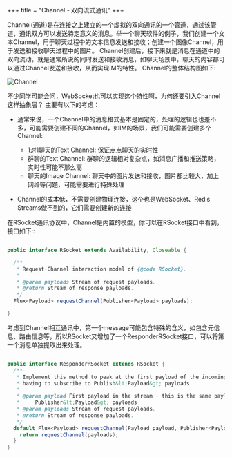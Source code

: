 +++
title = "Channel - 双向流式通讯"
+++

Channel(通道)是在连接之上建立的一个虚拟的双向通讯的一个管道，通过该管道，通讯双方可以发送特定意义的消息。举一个聊天软件的例子，我们创建一个文本Channel，用于聊天过程中的文本信息发送和接收；创建一个图像Channel，用于发送和接收聊天过程中的图片。
Channel创建后，接下来就是消息在通道中的双向流动，就是通常所说的同时发送和接收消息，如聊天场景中，聊天的内容都可以通过Channel发送和接收，从而实现IM的特性。
Channel的整体结构图如下:

![Channel](/images/communication/channel.png)

不少同学可能会问，WebSocket也可以实现这个特性啊，为何还要引入Channel这样抽象层？ 主要有以下的考虑：

* 通常来说，一个Channel中的消息格式基本是固定的，处理的逻辑也也差不多，可能需要创建不同的Channel，如IM的场景，我们可能需要创建多个Channel:

    * 1对1聊天的Text Channel: 保证点点聊天的实时性
    * 群聊的Text Channel: 群聊的逻辑相对复杂点，如消息广播和推送策略，实时性可能不那么高
    * 聊天的Image Channel: 聊天中的图片发送和接收，图片都比较大，加上网络等问题，可能需要进行特殊处理

* Channel的成本低，不需要创建物理连接，这个也是WebSocket、Redis Streams做不到的，它们需要创建新的连接

在RSocket通讯协议中，Channel是内置的模型，你可以在RSocket接口中看到，接口如下::

```java

public interface RSocket extends Availability, Closeable {

  /**
   * Request-Channel interaction model of {@code RSocket}.
   *
   * @param payloads Stream of request payloads.
   * @return Stream of response payloads.
   */
  Flux<Payload> requestChannel(Publisher<Payload> payloads);

}

```

考虑到Channel相互通讯中，第一个message可能包含特殊的含义，如包含元信息、路由信息等，所以RSocket又增加了一个ResponderRSocket接口，可以将第一个消息单独提取出来处理。

```java

public interface ResponderRSocket extends RSocket {
  /**
   * Implement this method to peak at the first payload of the incoming request stream without
   * having to subscribe to Publish&lt;Payload&gt; payloads
   *
   * @param payload First payload in the stream - this is the same payload as the first payload in
   *     Publisher&lt;Payload&gt; payloads
   * @param payloads Stream of request payloads.
   * @return Stream of response payloads.
   */
  default Flux<Payload> requestChannel(Payload payload, Publisher<Payload> payloads) {
    return requestChannel(payloads);
  }
}

```

